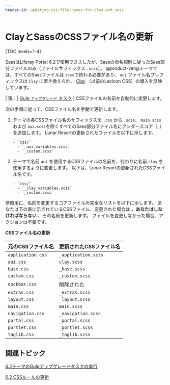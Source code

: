 ```yaml
---
header-id: updating-css-file-names-for-clay-and-sass
---
```


# ClayとSassのCSSファイル名の更新

[TOC levels=1-4]

SassはLiferay Portal 6.2で使用できましたが、Sassの命名規則に従ったSass部分ファイルのみ（ファイルサフィックス `.scss`）。 @product-ver@テーマでは、すべてのSassファイルは `scss`で終わる必要があり、 `aui` ファイル名プレフィックスは `Clay` に置き換えられ、 [Clay](https://clayui.com/docs/getting-started/clay.html) （以前のLexicon CSS）の導入を反映しています。

| **注**：| [Gulp `アップグレード` タスク](/docs/7-1/tutorials/-/knowledge_base/t/running-the-upgrade-task-for-6-2-themes) | CSSファイルの名前を自動的に変更します。

次の手順に従って、CSSファイル名を手動で更新します。

1.  テーマの各CSSファイル名のサフィックスを `.css` から `.scss`、 `main.scss` および `aui.scss`を除くすべてのSass部分ファイル名にアンダースコア（`_`）を追加します。 Lunar Resortの更新されたファイルを以下に示します。
   
        - `css/`
          - `_aui_variables.scss`
          - `_custom.scss`

2.  テーマで名前 `aui` を使用するCSSファイルの名前を、代わりに名前 `clay` を使用するように変更します。 以下は、Lunar Resortの更新されたCSSファイル名です。

    ``` 
    - `css/`
      - `_clay_variables.scss`
      - `_custom.scss` 
    ```

参照用に、名前を変更するコアファイルの完全なリストを以下に示します。 あなたは下の表に示されているCSSファイル、変更された場合は **、あなたはしなければならない** 、その名前を更新します。 ファイルを変更しなかった場合、アクションは不要です。

**CSSファイル名の更新**

| 元のCSSファイル名        | 更新されたCSSファイル名       |
| ----------------- |:------------------- |
| `application.css` | `_application.scss` |
| `aui.css`         | `clay.scss`         |
| `base.css`        | `_base.scss`        |
| `custom.css`      | `_custom.scss`      |
| `dockbar.css`     | 削除された               |
| `extras.css`      | `_extras.scss`      |
| `layout.css`      | `_layout.scss`      |
| `main.css`        | `main.scss`         |
| `navigation.css`  | `_navigation.scss`  |
| `portal.css`      | `_portal.scss`      |
| `portlet.css`     | `_portlet.scss`     |
| `taglib.css`      | `_taglib.scss`      |

## 関連トピック

[6.2テーマのGulpアップグレードタスクの実行](/docs/7-1/tutorials/-/knowledge_base/t/running-the-upgrade-task-for-6-2-themes)

[6.2 CSSルールの更新](/docs/7-1/tutorials/-/knowledge_base/t/updating-6-2-css-rules-and-imports)
